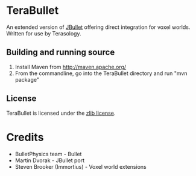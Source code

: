 TeraBullet
==========

An extended version of [JBullet](http://jbullet.advel.cz/) offering direct integration for voxel worlds. Written for use by Terasology.

Building and running source
------------------------

1.  Install Maven from http://maven.apache.org/
2.  From the commandline, go into the TeraBullet directory and run "mvn package"

License
---------

TeraBullet is licensed under the [zlib license](http://www.opensource.org/licenses/zlib-license.php).

Credits
=======

*  BulletPhysics team - Bullet
*  Martin Dvorak - JBullet port
*  Steven Brooker (Immortius) - Voxel world extensions
